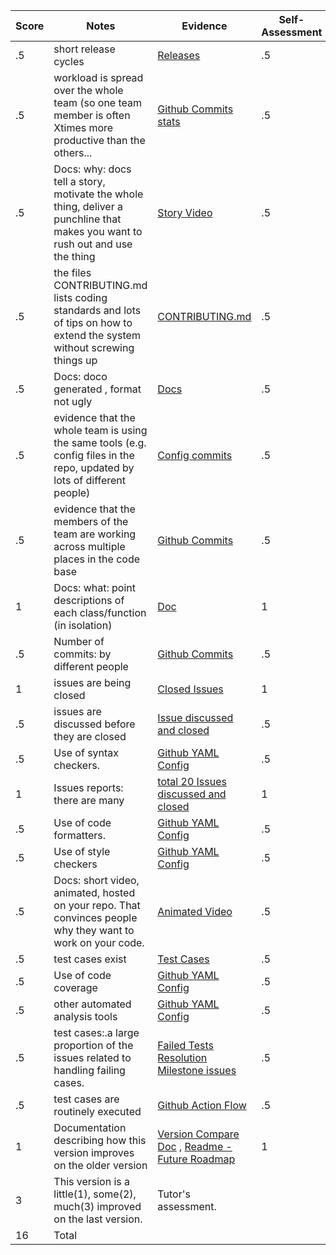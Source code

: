 |Score|Notes| Evidence|Self-Assessment|
|-|-----|---------|--------------------|
|.5| short release cycles|[Releases](https://github.com/aditya4196/WolfTrack2.0/releases)|.5|
|.5| workload is spread over the whole team (so one team member is often Xtimes more productive than the others...|[Github Commits stats](https://github.com/aditya4196/WolfTrack2.0/graphs/contributors)|.5|
|.5|Docs: why: docs tell a story, motivate the whole thing, deliver a punchline that makes you want to rush out and use the thing |[Story Video](https://github.com/aditya4196/WolfTrack2.0#watch-wolftrack-in-action)|.5|
|.5|the files CONTRIBUTING.md lists coding standards and lots of tips on how to extend the system without screwing things up  |[CONTRIBUTING.md](https://github.com/aditya4196/WolfTrack2.0/blob/Group10StableBranch/CONTRIBUTING.md)|.5|
|.5|Docs: doco generated , format not ugly  |[Docs](https://github.com/aditya4196/WolfTrack2.0/tree/Group10StableBranch/docs/WolfTrackv2_Group10Docs)|.5|
|.5|evidence that the whole team is using the same tools (e.g. config files in the repo, updated by lots of different people) |[Config commits](https://github.com/aditya4196/WolfTrack2.0/commits/Group10StableBranch/requirements.txt)|.5|
|.5|evidence that the members of the team are working across multiple places in the code base |[Github Commits](https://github.com/aditya4196/WolfTrack2.0/commits/Group10StableBranch)|.5|
|1|Docs: what: point descriptions of each class/function (in isolation)  |[Doc](https://github.com/aditya4196/WolfTrack2.0/blob/Group10StableBranch/docs/WolfTrackv2_Group10Docs/WolfTrack%202%20_Class:Funtion_Documentation.pdf) |1|
|.5|Number of commits: by different people  |[Github Commits](https://github.com/aditya4196/WolfTrack2.0/commits/Group10StableBranch)|.5|
|1|issues are being closed | [Closed Issues](https://github.com/aditya4196/WolfTrack2.0/issues?q=is%3Aissue+is%3Aclosed)|1|
|.5|issues are discussed before they are closed |[Issue discussed and closed](https://github.com/aditya4196/WolfTrack2.0/issues/18)|.5|
|.5|Use of syntax checkers. | [Github YAML Config](https://github.com/aditya4196/WolfTrack2.0/blob/Group10StableBranch/.github/workflows/main.yml)|.5|
|1|Issues reports: there are many  |[total 20 Issues discussed and closed](https://github.com/aditya4196/WolfTrack2.0/issues?q=is%3Aissue+is%3Aclosed)|1|
|.5|Use of code formatters. |[Github YAML Config](https://github.com/aditya4196/WolfTrack2.0/blob/Group10StableBranch/.github/workflows/main.yml)|.5|
|.5|Use of style checkers | [Github YAML Config](https://github.com/aditya4196/WolfTrack2.0/blob/Group10StableBranch/.github/workflows/main.yml)|.5|
|.5|Docs: short video, animated, hosted on your repo. That convinces people why they want to work on your code. |[Animated Video](https://github.com/aditya4196/WolfTrack2.0#watch-wolftrack-in-action) |.5|
|.5|test cases exist  | [Test Cases](https://github.com/aditya4196/WolfTrack2.0/tree/Group10StableBranch/UnitTesting)|.5|
|.5|Use of code coverage  |[Github YAML Config](https://github.com/aditya4196/WolfTrack2.0/blob/Group10StableBranch/.github/workflows/main.yml)|.5|
|.5|other automated analysis tools  | [Github YAML Config](https://github.com/aditya4196/WolfTrack2.0/blob/Group10StableBranch/.github/workflows/main.yml)|.5|
|.5|test cases:.a large proportion of the issues related to handling failing cases. |[Failed Tests Resolution Milestone issues](https://github.com/aditya4196/WolfTrack2.0/issues?q=is%3Aissue+is%3Aclosed+milestone%3A%22Failed+Test+Cases+Resolution%22)|.5|
|.5|test cases are routinely executed |[Github Action Flow](https://github.com/aditya4196/WolfTrack2.0/runs/4112812732?check_suite_focus=true)|.5|
|1|Documentation describing how this version improves on the older version|[Version Compare Doc](https://github.com/aditya4196/WolfTrack2.0/blob/Group10StableBranch/docs/WolfTrackv2_Group10Docs/V2_improvements_than_V1.pdf) , [Readme - Future Roadmap](https://github.com/aditya4196/WolfTrack2.0#future-roadmap)| 1|
|3|This version is a little(1), some(2), much(3) improved on the last version.|Tutor's assessment.| 
|16| Total|
